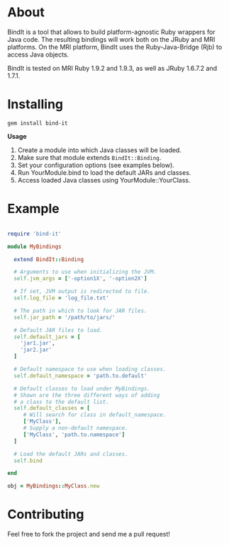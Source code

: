 # About

BindIt is a tool that allows to build platform-agnostic Ruby wrappers for Java code. The resulting bindings will work both on the JRuby and MRI platforms. On the MRI platform, BindIt uses the Ruby-Java-Bridge (Rjb) to access Java objects.

BindIt is tested on MRI Ruby 1.9.2 and 1.9.3, as well as JRuby 1.6.7.2 and 1.7.1.

# Installing

`gem install bind-it`

**Usage**

1. Create a module into which Java classes will be loaded.
2. Make sure that module extends `BindIt::Binding`.
3. Set your configuration options (see examples below).
4. Run YourModule.bind to load the default JARs and classes.
5. Access loaded Java classes using YourModule::YourClass.

# Example

```ruby

require 'bind-it'

module MyBindings

  extend BindIt::Binding

  # Arguments to use when initializing the JVM.
  self.jvm_args = ['-option1X', '-option2X']

  # If set, JVM output is redirected to file.
  self.log_file = 'log_file.txt'

  # The path in which to look for JAR files.
  self.jar_path = '/path/to/jars/'

  # Default JAR files to load.
  self.default_jars = [
    'jar1.jar',
    'jar2.jar'
  ]

  # Default namespace to use when loading classes.
  self.default_namespace = 'path.to.default'

  # Default classes to load under MyBindings.
  # Shown are the three different ways of adding
  # a class to the default list.
  self.default_classes = [
     # Will search for class in default_namespace.
     ['MyClass'],
     # Supply a non-default namespace.
     ['MyClass', 'path.to.namespace']
  ]

  # Load the default JARs and classes.
  self.bind

end

obj = MyBindings::MyClass.new

```

# Contributing

Feel free to fork the project and send me a pull request!
